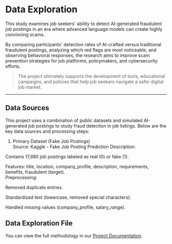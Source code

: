 # Data Exploration

This study examines job seekers' ability to detect AI-generated fraudulent job
postings in an era where advanced language models can create highly convincing
scams.

By comparing participants' detection rates of AI-crafted versus traditional
fraudulent postings, analyzing which red flags are most noticeable, and
observing behavioral responses, the research aims to improve scam prevention
strategies for job platforms, policymakers, and cybersecurity efforts.

> The project ultimately supports the development of tools, educational
campaigns, and policies that help job seekers navigate a safer digital job
market.

---

## Data Sources

This project uses a combination of public datasets and simulated AI-generated
job postings to study fraud detection in job listings. Below are the key data
sources and processing steps:

1. Primary Dataset (Fake Job Postings)  
Source: Kaggle - Fake Job Posting Prediction
Description:

Contains 17,880 job postings labeled as real (0) or fake (1).

Features: title, location, company_profile, description, requirements, benefits,
fraudulent (target).  
 Preprocessing:

Removed duplicate entries.

Standardized text (lowercase, removed special characters).

Handled missing values (company_profile, salary_range).

## Data Exploration File

You can view the full methodology in our
[Project Documentation](https://drive.google.com/file/d/1D-5KzcFbE9AXQUdX6n8ERbE0XIaZJ7RZ/view?usp=sharing).
